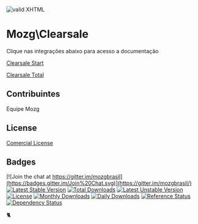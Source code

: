 [checkmark]: https://raw.githubusercontent.com/mozgbrasil/mozgbrasil.github.io/master/assets/images/logos/logo_32_32.png "MOZG"
![valid XHTML][checkmark]

[clearsale-start]: /README_ClearsaleStart.md
[clearsale-total]: /README_ClearsaleTotal.md

# Mozg\Clearsale

Clique nas integrações abaixo para acesso a documentação

[Clearsale Start][clearsale-start]

[Clearsale Total][clearsale-total]

## Contribuintes

Equipe Mozg

## License

[Comercial License](LICENSE.txt)

## Badges

[![Join the chat at https://gitter.im/mozgbrasil](https://badges.gitter.im/Join%20Chat.svg)](https://gitter.im/mozgbrasil/)
[![Latest Stable Version](https://poser.pugx.org/mozgbrasil/magento-clearsale-php_54/v/stable)](https://packagist.org/packages/mozgbrasil/magento-clearsale-php_54)
[![Total Downloads](https://poser.pugx.org/mozgbrasil/magento-clearsale-php_54/downloads)](https://packagist.org/packages/mozgbrasil/magento-clearsale-php_54)
[![Latest Unstable Version](https://poser.pugx.org/mozgbrasil/magento-clearsale-php_54/v/unstable)](https://packagist.org/packages/mozgbrasil/magento-clearsale-php_54)
[![License](https://poser.pugx.org/mozgbrasil/magento-clearsale-php_54/license)](https://packagist.org/packages/mozgbrasil/magento-clearsale-php_54)
[![Monthly Downloads](https://poser.pugx.org/mozgbrasil/magento-clearsale-php_54/d/monthly)](https://packagist.org/packages/mozgbrasil/magento-clearsale-php_54)
[![Daily Downloads](https://poser.pugx.org/mozgbrasil/magento-clearsale-php_54/d/daily)](https://packagist.org/packages/mozgbrasil/magento-clearsale-php_54)
[![Reference Status](https://www.versioneye.com/php/mozgbrasil:magento-clearsale-php_54/reference_badge.svg?style=flat-square)](https://www.versioneye.com/php/mozgbrasil:magento-clearsale-php_54/references)
[![Dependency Status](https://www.versioneye.com/php/mozgbrasil:magento-clearsale-php_54/1.0.0/badge?style=flat-square)](https://www.versioneye.com/php/mozgbrasil:magento-clearsale-php_54/1.0.0)

:cat2:
